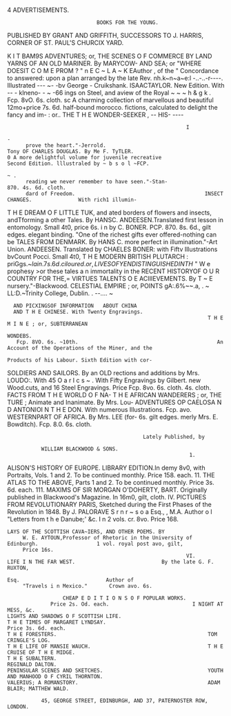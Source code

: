 4                                                ADVERTISEMENTS.

                                 BOOKS FOR THE YOUNG.
PUBLISHED BY GRANT AND GRIFFITH,
                 SUCCESSORS TO J. HARRIS, CORNER OF ST. PAUL'S CHURCIX YARD.


K I T BAM9S ADVENTURES; or, THE                                     SCENES O F COMMERCE                    BY      LAND
       YARNS OF AN OLD MARINER. By MARYCOW-                            AND SEA; or "WHERE DOESIT C O M E PROM ? "
       n E C   ~ L A ~ K EAuthor
                           ,        of the " Concordance to            answered: upon a plan arranged by the late Rev.
       nh.k~n~a~e:l
       -..-..-r----.     Illustrated
                         --- ~-      -bv George
                                             - Cruikshank.             ISAACTAYLOR. New Edition. With           -- - klneno-
                                                                                                           - ~ -66
                                                                       ings on Steel, and aview of the Royal ~ ~ ~ h & g k .
       Fcp. 8vO. 6s. cloth.
    sc A charming collection of marvellous and beautiful               12mo+price 7s. 6d. half-bound morocco.
          fictions, calculated to delight the fancy and im-                             : or.. THE
                                                                    T H E WONDER-SEEKER ,       -- HIS-
                                                                                                   ----


                                                              I
                                                                                                               -
          prove the heart."-Jerrold.                                   Tony OF CHARLES DOUGLAS. By Me F. TyTLER.
    0 A more delightful volume for juvenile recreative                 Second Edition. lllustraled by ~ b s o l ~FCP.
                                                                                                                  ~ .
          reading we never remember to have seen."-Stan-               870. 4s. 6d. cloth.
          dard of Freedom.                                          INSECT CHANGES.               With rich1 illumin-
T H E DREAM O F LITTLE TUK, and                                         ated borders of flowers and insects, andTforming a
      other Tales. By HANSC. ANDEESEN.Translated                        first lesson in entomology. Small 4t0, price 6s. i n
      by C. BONER. PCP. 870. 8s. 6d., gilt edges.                       elegant binding.
                                                                      "One of the richest gifts ever offered-nothing can be
TALES FROM DENMARK.                           By HANS C.                   more perfect in illumination."-Art   Union.
       ANDEESEN. Translated by CHAELES BONER:
       with Fiftv Illustrations bvCount Pocci. Small 4t0,            T H E MODERN BRITISH PLUTARCH :
       priGgs.~$lain. 7s. 6d. ciloured.                                 or, LIVES OF Y E N DISTINGUISHED I N TH$
     " W e prophesy &gt;or these tales a n immortality in the              RECENT HISTORYOF O U R COUNTRY   FOR THE,=
                                                                        VIRTUES TALENTS O E ACIIIEVEMENTS. By
T ~ E
         nursery."-Blackwood.
    CELESTIAL EMPIRE ; or,                           POINTS
                                                                        gA:.6%~~.a,
                                                                          .    ~
                                                                                      LL:D.~Trinity College, Dublin.
                                                                                   . --....
                                                                                    ~




      AND PICXINGSOF INFORMATION   ABOUT CHINA
      AND T H E CHINESE. With Twenty Engravings.
                                                                     T H E M I N E ; or, SUBTERRANEAN
                                                                                                   WONDEBS.
       Fcp. 8VO. 6s. ~10th.                                             An Account of the Operations of the Miner, and the
                                                                        Products of his Labour. Sixth Edition with cor-
SOLDIERS AND SAILORS. By an OLD                                         rections and additions by Mrs. LOUDO:.    With 45
      O a r I c s ~ . With Fifty Engravings by Gilbert.                 new Wood.cuts, and 16 Steel Engravings. Price
      Fcp. 8vo. 6s. cloth.                                              4s. cloth.
FACTS FROM T H E WORLD O F NA-                                       T H E AFRICAN WANDERERS ; or, THE
      TURE ; Animate and Inanimate. By Mrs. Lou-                        ADVENTURES    OP CAELOSA N D ANTONIOI N T H E
      DON.     With numerous Illustrations. Fcp. avo.                   WESTERNPART OF AFRICA. By Mrs. LEE (for-
      6s. gilt edges.                                                   merly Mrs. E. Bowditch). Fcp. 8.0. 6s. cloth.

                                                Lately Published, by

               WILLIAM BLACKWOOD & SONS.
                                                               1.
ALISON'S HISTORY OF EUROPE. LIBRARY
                                  EDITION.In demy 8v0, with
         Portraits, Vols. 1 and 2.       To be continued monthly.      Price 158. each.
                                                              11.
    THE ATLAS TO THE ABOVE, Parts 1 and 2.                                              To be continued monthly.
         Price 3s. 6d. each.
                                                              111.
    MAXIMS OF SIR MORGAN O'DOHERTY, BART. Originally published in
         Blackwood's Magazine. In 16m0, gilt, cloth.
                                                              IV.
    PICTURES FROM REVOLUTIONARY PARIS, Sketched during the First
         Phases of the Revolution in 1848. By J. PALORAVE
                                                        S r n r ~ s o a Esq.,
                                                                        ,     M.A.            Author o l "Letters from t h e
         Danube;' &c. I n 2 vols. cr. 8vo. Price 168.

    LAYS OF THE SCOTTISH CAVA~IERS, AND OTHER POEMS. BY
         W. E. AYTOUN,Professor of Rhetoric in the University of Edinburgh.                   1 vol. royal post avo, gilt,
         Price 16s.
                                                              VI.
    LIFE I N THE FAR WEST.                            By the late G. F. RUXTON,
                                                                             Esq.                            Author of
         "Travels i n Mexico."       Crown avo. 6s.

                      CHEAP E D I T I O N S O F POPULAR WORKS.
                  Price 2s. Od. each.                           I NIGHT AT MESS, &c.
    LIGHTS AND SHADOWS O F SCOTTISH LIFE.
    T H E TIMES OF MARGARET LYNDSAY.                                               Price 3s. 6d. each.
    T H E FORESTERS.                                                 TOM CRINGLE'S LOG.
    T H E LIFE OF MANSIE WAUCH.                                      T H E CRUISE OF T H E MIDGE.
    T H E SUBALTERN.                                                 REGINALD DALTON.
    PENINSULAR SCENES AND SKETCHES.                                  YOUTH AND MANHOOD O F CYRIL THORNTON.
    VALERIUS; A ROMANSTORY.                                          ADAM BLAIR; MATTHEW WALD.

               45, GEORGE STREET, EDINBURGH, AND 37, PATERNOSTER ROW, LONDON.
